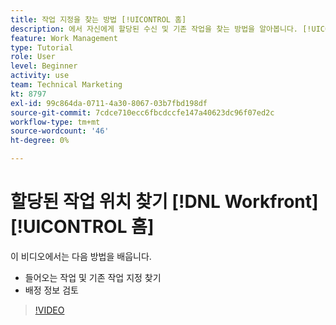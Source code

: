 ```yaml
---
title: 작업 지정을 찾는 방법 [!UICONTROL 홈]
description: 에서 자신에게 할당된 수신 및 기존 작업을 찾는 방법을 알아봅니다. [!UICONTROL  ]. 그런 다음 할당 정보를 검토합니다.
feature: Work Management
type: Tutorial
role: User
level: Beginner
activity: use
team: Technical Marketing
kt: 8797
exl-id: 99c864da-0711-4a30-8067-03b7fbd198df
source-git-commit: 7cdce710ecc6fbcdccfe147a40623dc96f07ed2c
workflow-type: tm+mt
source-wordcount: '46'
ht-degree: 0%

---
```


# 할당된 작업 위치 찾기 [!DNL Workfront] [!UICONTROL 홈]

이 비디오에서는 다음 방법을 배웁니다.

* 들어오는 작업 및 기존 작업 지정 찾기
* 배정 정보 검토

>[!VIDEO](https://video.tv.adobe.com/v/335098/?quality=12)
